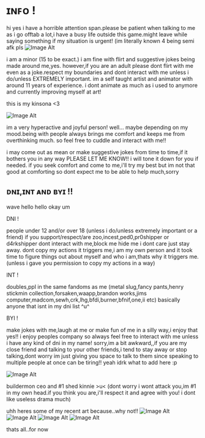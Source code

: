 # ɪɴꜰᴏ !
hi yes i have a horrible attention span.please be patient when talking to me as i go offtab a lot,i have a busy life outside this game.might leave while saying something if my situation is urgent! (im literally known 4 being semi afk pls
 ![Image Alt](https://c10.patreonusercontent.com/4/patreon-media/p/post/137291447/04571f7dde79410eb62762df75b643cf/eyJxIjoxMDAsIndlYnAiOjB9/1.jpg?token-hash=gaGoDOgRYCqjgRMo-kR6_WAdQPnSpPJmvD6fHlS8n2w%3D&token-time=1757376000)

 i am a minor (15 to be exact.) i am fine with flirt and suggestive jokes being made around me,yes. however,if you are an adult please dont flirt with me even as a joke.respect my boundaries and dont interact with me unless i do/unless EXTREMELY important.
 im a self taught artist and animator with around 11 years of experience. i dont animate as much as i used to anymore and currently improving myself at art!
 
 this is my kinsona <3
 
 ![Image Alt](https://c10.patreonusercontent.com/4/patreon-media/p/post/137291447/e525217e23d3426fa49fac7b653bf460/eyJxIjoxMDAsIndlYnAiOjB9/1.png?token-hash=2e-WwR6RRBC7oQAA1kAFqzyRIAOwBwfC9Uj62RLYFIg%3D&token-time=1757376000)

 im a very hyperactive and joyful person! well... maybe depending on my mood.being with people always brings me comfort and keeps me from overthinking much. so feel free to cuddle and interact with me!!

 i may come out as mean or make suggestive jokes from time to time,if it bothers you in any way PLEASE LET ME KNOW!! i will tone it down for you if needed. if you seek comfort and come to me,i'll try my best but im not that good at comforting so dont expect me to be able to help much,sorry

 ## ᴅɴɪ,ɪɴᴛ ᴀɴᴅ ʙʏɪ !!

 wave hello hello okay um
 
 
 DNI !

 
 people under 12 and/or over 18 (unless i do/unless extremely important or a friend) if you support/respect/are zoo,incest,ped0,pr0shipper or d4rkshipper dont interact with me,block me hide me i dont care just stay away. dont copy my actions it triggers me,i am my own person and it took time to figure things out about myself and who i am,thats why it triggers me. (unless i gave you permission to copy my actions in a way)


INT !


doubles,ppl in the same fandoms as me (metal slug,fancy pants,henry stickmin collection,forsaken,waapp,brandon works,jims computer,madcom,sewh,crk,lhg,bfdi,burner,bfnif,one,ii etc) basically anyone that isnt in my dni list ^u^


BYI !


make jokes with me,laugh at me or make fun of me in a silly way,i enjoy that yes!! i enjoy peoples company so always feel free to interact with me unless i have any kind of dni in my name! sorry,im a bit awkward,,if you are my close friend and talking to your other friends,i tend to stay away or stop talking,dont worry im just giving you space to talk to them since speaking to multiple people at once can be tiring!! yeah idrk what to add here :p


![Image Alt](https://c10.patreonusercontent.com/4/patreon-media/p/post/137291447/63e0738adb5e4df0b793de16d181edda/eyJxIjoxMDAsIndlYnAiOjB9/1.png?token-hash=HInrUWEtoZzCb57VAhNZdHM0ikAdS5ny1lno_DVCAb8%3D&token-time=1757376000)

buildermon ceo and #1 shed kinnie >u< (dont worry i wont attack you,im #1 in my own head.if you think you are,i'll respect it and agree with you! i dont like useless drama much)

uhh heres some of my recent art because..why not!!
![Image Alt](https://c10.patreonusercontent.com/4/patreon-media/p/post/137291447/20bcb45a57974f0ea07059b60ab0eb55/eyJxIjoxMDAsIndlYnAiOjB9/1.png?token-hash=gCjVvuM_t387q7o5ZQXe4Yf5eSi3ucpIA8xY97J9KNQ%3D&token-time=1757376000)
![Image Alt](https://c10.patreonusercontent.com/4/patreon-media/p/post/137291447/4dd169b8b07940928e4eb5ac7be8fa9a/eyJxIjoxMDAsIndlYnAiOjB9/1.png?token-hash=MqnDW_GCMFJCVx_RylYxEE2aj1mCB0FZFhOw1PIdVM8%3D&token-time=1757376000)
![Image Alt](https://c10.patreonusercontent.com/4/patreon-media/p/post/137291447/d370d04026ff4a7eb79f47e01f17464f/eyJxIjoxMDAsIndlYnAiOjB9/1.png?token-hash=TJagEuVw7GHA8NzQMyHD_6Pv-pTeG5XTepzJlkTa65s%3D&token-time=1757376000)
![Image Alt](https://c10.patreonusercontent.com/4/patreon-media/p/post/137291447/07c7cde9e7f341ffa3a7a2f49ce3c5fc/eyJxIjoxMDAsIndlYnAiOjB9/1.png?token-hash=LJqK3J6TyPWcz11Jz3QsI4XVShgUYzYaK3h8juJ9q5c%3D&token-time=1757376000)


thats all..for now
